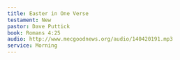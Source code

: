 ```yaml
---
title: Easter in One Verse
testament: New
pastor: Dave Puttick
book: Romans 4:25
audio: http://www.mecgoodnews.org/audio/140420191.mp3
service: Morning
---
```

